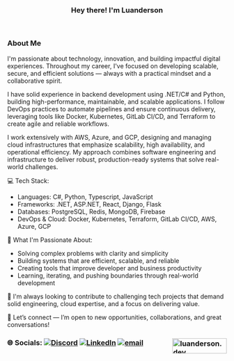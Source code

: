 </br>
<h3 align="center" size="500px">Hey there! I'm Luanderson</h3>
</br>


### About Me

<!-- <img align="right" alt="AI Generated Image" src="https://th.bing.com/th/id/OIG3.u6qGpBx7w1ALaytkDprs?w=1024&h=1024&rs=1&pid=ImgDetMain" width="400" /> -->

I'm passionate about technology, innovation, and building impactful digital experiences. Throughout my career, I've focused on developing scalable, secure, and efficient solutions — always with a practical mindset and a collaborative spirit.

I have solid experience in backend development using .NET/C# and Python, building high-performance, maintainable, and scalable applications. I follow DevOps practices to automate pipelines and ensure continuous delivery, leveraging tools like Docker, Kubernetes, GitLab CI/CD, and Terraform to create agile and reliable workflows.

I work extensively with AWS, Azure, and GCP, designing and managing cloud infrastructures that emphasize scalability, high availability, and operational efficiency. My approach combines software engineering and infrastructure to deliver robust, production-ready systems that solve real-world challenges.

💻 Tech Stack:
- Languages: C#, Python, Typescript, JavaScript
- Frameworks: .NET, ASP.NET, React, Django, Flask
- Databases: PostgreSQL, Redis, MongoDB, Firebase
- DevOps & Cloud: Docker, Kubernetes, Terraform, GitLab CI/CD, AWS, Azure, GCP

🚀 What I'm Passionate About:
- Solving complex problems with clarity and simplicity
- Building systems that are efficient, scalable, and reliable
- Creating tools that improve developer and business productivity
- Learning, iterating, and pushing boundaries through real-world development

🔭 I'm always looking to contribute to challenging tech projects that demand solid engineering, cloud expertise, and a focus on delivering value.

📩 Let’s connect — I’m open to new opportunities, collaborations, and great conversations!

### 🌐 Socials: [![Discord](https://img.shields.io/badge/Discord-%237289DA.svg?logo=discord&logoColor=white)](https://discord.com/users/517071325819305995) [![LinkedIn](https://img.shields.io/badge/LinkedIn-%230077B5.svg?logo=linkedin&logoColor=white)](https://linkedin.com/in/luanderson-mendes) [![email](https://img.shields.io/badge/Email-D14836?logo=gmail&logoColor=white)](mailto:contato@luanderson.dev.br) <a href="https://www.buymeacoffee.com/luanderson.dev"><img align="right" src="https://cdn.buymeacoffee.com/buttons/v2/default-yellow.png" height="35" width="125" alt="luanderson.dev" /></a>


<br />

<!-- <a href='https://luanderson.dev.br' target='__blak'>![website](https://img.shields.io/badge/luanderson.dev.br-%230db7ed.svg?style=for-the-badge)![status](https://img.shields.io/website-up-down-green-red/https/luanderson.dev.br?style=for-the-badge)</a> -->

